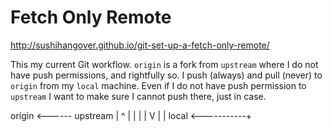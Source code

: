 # Fetch Only Remote

http://sushihangover.github.io/git-set-up-a-fetch-only-remote/

This my current Git workflow.
`origin` is a fork from `upstream` where I do not have push permissions, and rightfully so.
I push (always) and pull (never) to `origin` from my `local` machine.
Even if I do not have push permission to `upstream` I want to make sure I cannot push there, just in case.

origin <------ upstream
 | ^              |
 | |              |
 V |              |
local <-----------+
 